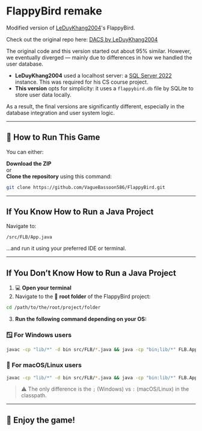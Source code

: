 # FlappyBird remake

Modified version of [LeDuyKhang2004](github.com/LeDuyKhang2004)'s FlappyBird.

Check out the original repo here: [DACS by LeDuyKhang2004](github.com/LeDuyKhang2004/DACS)

The original code and this version started out about 95% similar. However, we eventually diverged — mainly due to differences in how we handled the user database.

- **LeDuyKhang2004** used a localhost server: a [SQL Server 2022](microsoft.com/en-us/sql-server/sql-server-2022) instance. This was required for his CS course project.
- **This version** opts for simplicity: it uses a `flappybird.db` file by SQLite to store user data locally.

As a result, the final versions are significantly different, especially in the database integration and user system logic.

---

## 🚀 How to Run This Game

You can either:

**Download the ZIP**  
or  
**Clone the repository** using this command:

```bash
git clone https://github.com/VagueBassoon586/FlappyBird.git
```

---

## If You Know How to Run a Java Project

Navigate to:

```
/src/FLB/App.java
```

...and run it using your preferred IDE or terminal.

---

## If You Don’t Know How to Run a Java Project

1. 💻 **Open your terminal**
2. Navigate to the 📁 **root folder** of the FlappyBird project:

```bash
cd /path/to/the/root/project/folder
```

3. **Run the following command depending on your OS:**

### 🪟 For **Windows** users

```bash
javac -cp "lib/*" -d bin src/FLB/*.java && java -cp "bin;lib/*" FLB.App
```

### 🍎 For **macOS/Linux** users

```bash
javac -cp "lib/*" -d bin src/FLB/*.java && java -cp "bin:lib/*" FLB.App
```

> ⚠️ The only difference is the `;` (Windows) vs `:` (macOS/Linux) in the classpath.

---

## 🎉 Enjoy the game!
